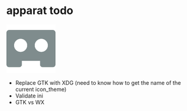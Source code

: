 apparat todo
==========

![logo](https://raw.githubusercontent.com/yafp/apparat/master/apparat/gfx/core/128/appIcon.png)


* Replace GTK with XDG (need to know how to get the name of the current icon_theme)
* Validate ini
* GTK vs WX
